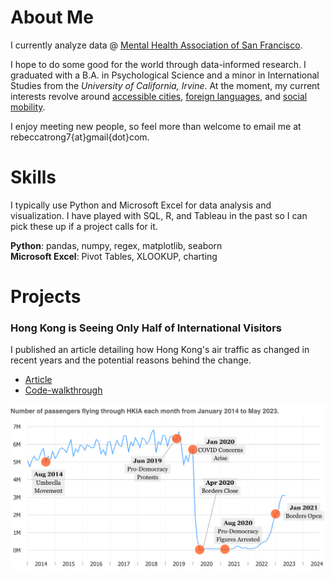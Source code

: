 # About Me
I currently analyze data @ [Mental Health Association of San Francisco](https://www.mentalhealthsf.org/). 

I hope to do some good for the world through data-informed research. I graduated with a B.A. in Psychological Science and a minor in International Studies from the *University of California, Irvine*. At the moment, my current interests revolve around [accessible cities](https://www.youtube.com/c/NotJustBikes), [foreign languages](https://www.italki.com), and [social mobility](https://opportunityinsights.org/).

I enjoy meeting new people, so feel more than welcome to email me at rebeccatrong7{at}gmail{dot}com. 

# Skills
I typically use Python and Microsoft Excel for data analysis and visualization. I have played with SQL, R, and Tableau in the past so I can pick these up if a project calls for it. 

**Python**: pandas, numpy, regex, matplotlib, seaborn   
**Microsoft Excel**: Pivot Tables, XLOOKUP, charting


# Projects
### Hong Kong is Seeing Only Half of International Visitors
I published an article detailing how Hong Kong's air traffic as changed in recent years and the potential reasons behind the change.   
- [Article](mediumlink)
- [Code-walkthrough](githublink)

[![Hong Kong Air Traffic Timeline!](assets/img/hkthumbnail_small2.png)](https://medium.com/@rebecca.truong)

 
